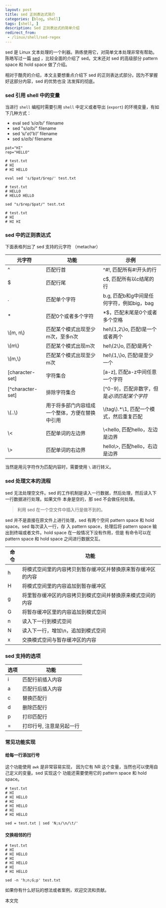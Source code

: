 ```yaml
---
layout: post
title: sed 正则表达式简介
categories: [blog, shell]
tags: [shell, ]
description: Sed 正则表达式的简单介绍
redirect_from:
 - /linux/shell/sed-regex
---
```



sed 是 Linux 文本处理的一个利器。熟练使用它，对简单文本处理非常有帮助。陈皓写过一篇 [sed][CoolShell]
，比较全面的介绍了 sed。文末还对 sed 的高级部分 pattern space 和 hold space 做了介绍。

相对于酷壳的介绍，本文主要想重点介绍下 sed 的正则表达式部分。因为不掌握好这部分内容，sed 的优势也没
法发挥的彻底。

### sed 引用 shell 中的变量

当进行 `shell` 编程时需要引用 `shell` 中定义或者导出 (`export`) 的环境变量，有如下几种方式：

+ eval sed ’s/$a/$b/’ filename
+ sed "s/$a/$b/" filename
+ sed ’s/’$a’/’$b’/’ filename
+ sed s/$a/$b/ filename

```shell
pat="HI"
rep="HELLO"

# test.txt
# HI
# HI HELLO

eval sed 's/$pat/$rep/' test.txt

# test.txt
# HELLO
# HELLO HELLO

sed "s/$rep/$pat/" test.txt

# test.txt
# HI
# HI HI

```

### sed 中的正则表达式

下面表格列出了 sed 支持的元字符 （metachar）

| 元字符 | 功能 | 示例 |
|--------|------|------|
|^|匹配行首|^#!, 匹配所有#!开头的行|
|$|匹配行尾|c$, 匹配所有以c结尾的行|
|.|匹配单个字符|b.g, 匹配b和g中间是任何字符，例如big，bag|
|*|匹配0个或者多个字符| *$，匹配末尾是0个或者多个空格|
|\\{m, n\\}|匹配某个模式出现至少m次，至多n次|hel\\{1,2\\}o, 匹配l是一个或者两个|
|\\{m\\}|匹配某个模式出现m次|hel\\{2\\}o, 匹配l是两个|
|\\{m,\\}|匹配某个模式出现至少m次|hel\\{1,\\}o, 匹配l是至少一个|
|[character-set]|字符集合 | [a-z], 匹配a-z中间任意一个字符|
|[^character-set]|排除字符集合|[^0-9]，匹配非数字，但是*必须匹配某个字符*|
|\\(..\\)| 用于将多部门内容组成一个整体，方便在替换中引用|\\(tag\\).\*\\1, 匹配一个模式，然后重复匹配|
|\\<|匹配单词的左边界|\\<hello, 匹配hello，左边是边界|
|\\>|匹配单词的右边界|hello\\>, 匹配hello，右边是边界|

当然是用元字符作为匹配内容时，需要使用 `\` 进行转义。

### sed 处理文本的流程

sed 无法处理空文件。sed 的工作机制是读入一行数据，然后处理，然后读入下一行数据进行处理。如果文件
本身是空的，那 sed 不会做任何处理。

> 利用 sed 在一个空文件中插入行是做不到的。

sed 并不是直接在原文件上进行处理，sed 有两个空间 pattern space 和 hold space。sed 每次读入一行，存
入 pattern space，处理后将 pattern space 输出到终端或者文件。hold space 在一般情况下没有作用，但是
有命令可以在 pattern space 和 hold space 之间进行数据交互。

|命令|功能|
|----|----|
|h|将模式空间里的内容拷贝到暂存缓冲区并替换原来暂存缓冲区的内容|
|H|将模式空间里的内容追加到暂存缓冲区|
|g|将里暂存缓冲区的内容拷贝到模式空间并替换原来模式空间的内容|
|G|将暂存缓冲区里的内容追加到模式空间|
|n|读入下一行到模式空间|
|N|读入下一行，增加\n，追加到模式空间|
|x|交换模式空间与暂存缓冲区的内容|


### sed 支持的选项

|选项|功能|
|----|----|
|i| 匹配行前插入内容|
|a| 匹配行后插入内容|
|c| 替换匹配行|
|d| 删除匹配行|
|p| 打印匹配行|
|=| 打印行号, 注意是另起一行|


### 常见功能实现

#### 给每一行添加行号

这个功能使用 `awk` 是非常容易实现， 因为它有 NR 这个变量，当然也可以使用自己定义的变量。sed 实现这个
功能还需要使用它的 pattern space 和 hold space。

```shell
# test.txt
# HI
# HI HELLO
# HI
# HI HELLO
# HI
# HI HELLO

sed = test.txt | sed 'N;s/\n/\t/'

```

#### 交换相邻的行

```shell
# test.txt
# HI
# HI HELLO
# HI
# HI HELLO
# HI
# HI HELLO

sed -n 'h;n;G;p' test.txt

```

如果你有什么好玩的想法或者案例，欢迎交流和贡献。

本文完

[CoolShell]: http://coolshell.cn/articles/9104.html
